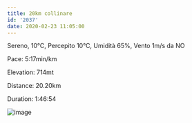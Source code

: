 ```yaml
---
title: 20km collinare
id: '2037'
date: 2020-02-23 11:05:00
---
```


Sereno, 10°C, Percepito 10°C, Umidità 65%, Vento 1m/s da NO

Pace: 5:17min/km

Elevation: 714mt

Distance: 20.20km

Duration: 1:46:54

![image](/images/2021/08/20200223-activity-map.png)
